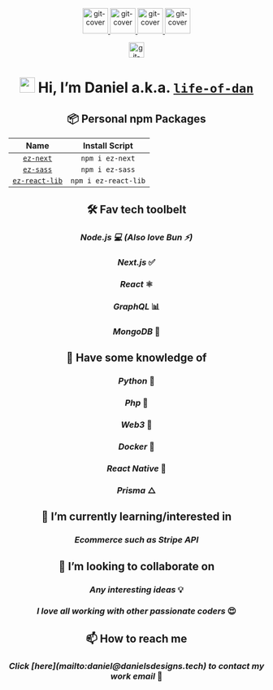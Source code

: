 <p align="center">
<a href="https://github.com/life-of-dan" target="_blank">
<img src="https://ik.imagekit.io/itcq0tx3wh/Random/git_tag_6eDwUSRgX.png?ik-sdk-version=javascript-1.4.3&updatedAt=1658041658946" alt="git-cover" height="50"/>
</a>
<a href="https://www.linkedin.com/in/life-of-dan/" target="_blank">
<img src="https://ik.imagekit.io/itcq0tx3wh/Random/linkedin_tag_fE8UMKlVVI.png?ik-sdk-version=javascript-1.4.3&updatedAt=1658041659205" alt="git-cover" height="50"/>
</a>
<a href="https://twitter.com/daniel_dev_" target="_blank">
<img src="https://ik.imagekit.io/itcq0tx3wh/Random/twitter_tag_H6a2ZRK-S.png?ik-sdk-version=javascript-1.4.3&updatedAt=1658041659533" alt="git-cover" height="50"/>
</a>
<a href="https://www.figma.com/@life_of_dan" target="_blank">
<img src="https://ik.imagekit.io/itcq0tx3wh/Random/figma_tag_rV01NK7DQ.png?ik-sdk-version=javascript-1.4.3&updatedAt=1658041658855" alt="git-cover" height="50"/>
</a>
</p>

<p align="center">
<a href="https://devclothing.com.au" target="_blank">
<img src="https://ik.imagekit.io/itcq0tx3wh/Random/dev_clothing_rdYabaHX2.png?ik-sdk-version=javascript-1.4.3&updatedAt=1658041658851" alt="git-cover" height="30"/>
</a>
</p>

<h1 align="center">
<strong><img src="https://media.giphy.com/media/hvRJCLFzcasrR4ia7z/giphy.gif" width="30px"> Hi, I’m Daniel a.k.a.
 <a href="https://github.com/life-of-dan" target="_blank">
<code>life-of-dan</code>
</a></strong>
</h1>

<h2 align="center"><strong>📦 Personal npm Packages</strong></h2>

<p align="center">

|                             Name                              |    Install Script    |
| :-----------------------------------------------------------: | :------------------: |
|      [`ez-next`](https://github.com/life-of-dan/ez-next)      |   `npm i ez-next`    |
|      [`ez-sass`](https://github.com/life-of-dan/ez-sass)      |   `npm i ez-sass`    |
| [`ez-react-lib`](https://github.com/life-of-dan/ez-react-lib) | `npm i ez-react-lib` |

</p>

<h2 align="center"><strong>🛠 Fav tech toolbelt</strong></h2>

<h3 align="center"><i>Node.js 💻 (Also love Bun ⚡️)</i></h3>
<h3 align="center"><i>Next.js </i>✅</h3>
<h3 align="center"><i>React </i>⚛</h3>
<h3 align="center"><i>GraphQL </i>📊</h3>
<h3 align="center"><i>MongoDB </i>🍃</h3>

<h2 align="center"><strong>🧠 Have some knowledge of</strong></h2>

<h3 align="center"><i>Python </i>🐍</h3>
<h3 align="center"><i>Php </i>🐘</h3>
<h3 align="center"><i>Web3 </i>🤯</h3>
<h3 align="center"><i>Docker </i>🐳</h3>
<h3 align="center"><i>React Native </i>📱</h3>
<h3 align="center"><i>Prisma </i>△</h3>

<h2 align="center"><strong>🌱 I’m currently learning/interested in</strong></h2>

<h3 align="center"><i>Ecommerce such as Stripe API</i></h3>

<h2 align="center"><strong>💞️ I’m looking to collaborate on</strong></h2>

<h3 align="center"><i>Any interesting ideas</i> 💡</h3>
<h3 align="center"><i>I love all working with other passionate coders</i> 😍</h3>

<h2 align="center"><strong>📫 How to reach me</strong></h2>

<h3 align="center"><i>Click [here](mailto:daniel@danielsdesigns.tech) to contact my work email</i> 📮</h3>

<!---
life-of-dan/life-of-dan is a ✨ special ✨ repository because its `README.md` (this file) appears on your GitHub profile.
You can click the Preview link to take a look at your changes.
--->
